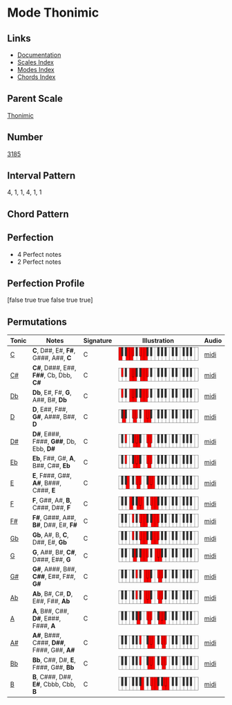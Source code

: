 # Mode Thonimic

## Links

- [Documentation](README.md)
- [Scales Index](Scales.md)
- [Modes Index](Modes.md)
- [Chords Index](Chords.md)

## Parent Scale

[Thonimic](ScaleThonimic.md)

## Number

[3185](https://ianring.com/musictheory/scales/3185)

## Interval Pattern

4, 1, 1, 4, 1, 1

## Chord Pattern



## Perfection

- 4 Perfect notes
- 2 Perfect notes

## Perfection Profile

[false true true false true true]

## Permutations

| Tonic | Notes | Signature | Illustration | Audio |
|-------|-------|-----------|--------------|-------|
| [C](ModeCNaturalThonimic.md) | **C**, D##, E#, **F#**, G###, A##, **C** | C | ![CNaturalThonimic](ModeCNaturalThonimic.png) | [midi](https://github.com/edipermadi/music/blob/main/docs/ModeCNaturalThonimic.mid?raw=true) |
| [C#](ModeCSharpThonimic.md) | **C#**, D###, E##, **F##**, Cb, Dbb, **C#** | C | ![CSharpThonimic](ModeCSharpThonimic.png) | [midi](https://github.com/edipermadi/music/blob/main/docs/ModeCSharpThonimic.mid?raw=true) |
| [Db](ModeDFlatThonimic.md) | **Db**, E#, F#, **G**, A##, B#, **Db** | C | ![DFlatThonimic](ModeDFlatThonimic.png) | [midi](https://github.com/edipermadi/music/blob/main/docs/ModeDFlatThonimic.mid?raw=true) |
| [D](ModeDNaturalThonimic.md) | **D**, E##, F##, **G#**, A###, B##, **D** | C | ![DNaturalThonimic](ModeDNaturalThonimic.png) | [midi](https://github.com/edipermadi/music/blob/main/docs/ModeDNaturalThonimic.mid?raw=true) |
| [D#](ModeDSharpThonimic.md) | **D#**, E###, F###, **G##**, Db, Ebb, **D#** | C | ![DSharpThonimic](ModeDSharpThonimic.png) | [midi](https://github.com/edipermadi/music/blob/main/docs/ModeDSharpThonimic.mid?raw=true) |
| [Eb](ModeEFlatThonimic.md) | **Eb**, F##, G#, **A**, B##, C##, **Eb** | C | ![EFlatThonimic](ModeEFlatThonimic.png) | [midi](https://github.com/edipermadi/music/blob/main/docs/ModeEFlatThonimic.mid?raw=true) |
| [E](ModeENaturalThonimic.md) | **E**, F###, G##, **A#**, B###, C###, **E** | C | ![ENaturalThonimic](ModeENaturalThonimic.png) | [midi](https://github.com/edipermadi/music/blob/main/docs/ModeENaturalThonimic.mid?raw=true) |
| [F](ModeFNaturalThonimic.md) | **F**, G##, A#, **B**, C###, D##, **F** | C | ![FNaturalThonimic](ModeFNaturalThonimic.png) | [midi](https://github.com/edipermadi/music/blob/main/docs/ModeFNaturalThonimic.mid?raw=true) |
| [F#](ModeFSharpThonimic.md) | **F#**, G###, A##, **B#**, D##, E#, **F#** | C | ![FSharpThonimic](ModeFSharpThonimic.png) | [midi](https://github.com/edipermadi/music/blob/main/docs/ModeFSharpThonimic.mid?raw=true) |
| [Gb](ModeGFlatThonimic.md) | **Gb**, A#, B, **C**, D##, E#, **Gb** | C | ![GFlatThonimic](ModeGFlatThonimic.png) | [midi](https://github.com/edipermadi/music/blob/main/docs/ModeGFlatThonimic.mid?raw=true) |
| [G](ModeGNaturalThonimic.md) | **G**, A##, B#, **C#**, D###, E##, **G** | C | ![GNaturalThonimic](ModeGNaturalThonimic.png) | [midi](https://github.com/edipermadi/music/blob/main/docs/ModeGNaturalThonimic.mid?raw=true) |
| [G#](ModeGSharpThonimic.md) | **G#**, A###, B##, **C##**, E##, F##, **G#** | C | ![GSharpThonimic](ModeGSharpThonimic.png) | [midi](https://github.com/edipermadi/music/blob/main/docs/ModeGSharpThonimic.mid?raw=true) |
| [Ab](ModeAFlatThonimic.md) | **Ab**, B#, C#, **D**, E##, F##, **Ab** | C | ![AFlatThonimic](ModeAFlatThonimic.png) | [midi](https://github.com/edipermadi/music/blob/main/docs/ModeAFlatThonimic.mid?raw=true) |
| [A](ModeANaturalThonimic.md) | **A**, B##, C##, **D#**, E###, F###, **A** | C | ![ANaturalThonimic](ModeANaturalThonimic.png) | [midi](https://github.com/edipermadi/music/blob/main/docs/ModeANaturalThonimic.mid?raw=true) |
| [A#](ModeASharpThonimic.md) | **A#**, B###, C###, **D##**, F###, G##, **A#** | C | ![ASharpThonimic](ModeASharpThonimic.png) | [midi](https://github.com/edipermadi/music/blob/main/docs/ModeASharpThonimic.mid?raw=true) |
| [Bb](ModeBFlatThonimic.md) | **Bb**, C##, D#, **E**, F###, G##, **Bb** | C | ![BFlatThonimic](ModeBFlatThonimic.png) | [midi](https://github.com/edipermadi/music/blob/main/docs/ModeBFlatThonimic.mid?raw=true) |
| [B](ModeBNaturalThonimic.md) | **B**, C###, D##, **E#**, Cbbb, Cbb, **B** | C | ![BNaturalThonimic](ModeBNaturalThonimic.png) | [midi](https://github.com/edipermadi/music/blob/main/docs/ModeBNaturalThonimic.mid?raw=true) |
